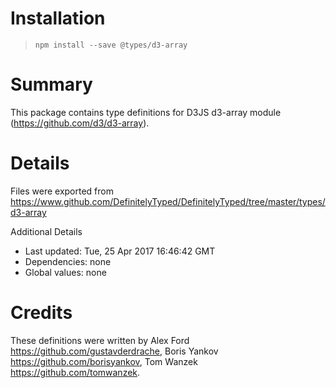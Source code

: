 # Installation
> `npm install --save @types/d3-array`

# Summary
This package contains type definitions for D3JS d3-array module (https://github.com/d3/d3-array).

# Details
Files were exported from https://www.github.com/DefinitelyTyped/DefinitelyTyped/tree/master/types/d3-array

Additional Details
 * Last updated: Tue, 25 Apr 2017 16:46:42 GMT
 * Dependencies: none
 * Global values: none

# Credits
These definitions were written by Alex Ford <https://github.com/gustavderdrache>, Boris Yankov <https://github.com/borisyankov>, Tom Wanzek <https://github.com/tomwanzek>.
